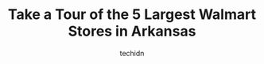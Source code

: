 ---
layout: ampstory
image: https://i0.wp.com/www.statenavi.com/wp-content/uploads/2023/05/walmart-supercenter-0-in-arkansas-1685171556.jpeg?resize=640,853
author: techidn
featured: false
description: If you happen to be in Arkansas, USA, and looking for a massive Walmart store to fulfill your shopping needs, youre in luck! Weve compiled a list of the top five Largest Walmart locations 
title: Take a Tour of the 5 Largest Walmart Stores in Arkansas
cover:
   title: Take a Tour of the 5 Largest Walmart Stores in Arkansas
   subtitle: STATENAVI
   background: https://www.statenavi.com/wp-content/uploads/2023/05/walmart-supercenter-0-in-arkansas-1685171556.jpeg

pages: 
 - layout: thirds
   top: <h1>#1 Walmart Supercenter</h1>
   bottom: "<p>Thee biggest Wal-Mart Ive ever been in! Was astounded by how massive it was. Everything you could need in one place for sure. Everything was so clean and orderly. Could </p>"
   background: https://www.statenavi.com/wp-content/uploads/2023/05/walmart-supercenter-1-in-arkansas-1685171557.jpeg
   backgroundblur: true
 - layout: thirds
   top: <h1>#2 Walmart Supercenter</h1>
   bottom: "<p>If you come here dont expect an employee to ever actually help you, I asked for a locked toothbrush case to be unlocked and was told someone was on their way, 20 minutes </p>"
   background: https://www.statenavi.com/wp-content/uploads/2023/05/walmart-supercenter-2-in-arkansas-1685171558.jpeg
   cta:
      link: https://www.statenavi.com/take-a-tour-of-the-5-largest-walmart-stores-in-arkansas/
      text: Take a Tour of the 5 Largest Walmart Stores in Arkansas
 - layout: thirds
   top: <h1>#3 Walmart Supercenter</h1>
   bottom: "<p>4019 Central Ave, Hot Springs, AR 71913, United States</p>"
   background: https://www.statenavi.com/wp-content/uploads/2023/05/walmart-supercenter-3-in-arkansas-1685171558.png
   cta:
      link: https://www.statenavi.com/take-a-tour-of-the-5-largest-walmart-stores-in-arkansas/
      text: Take a Tour of the 5 Largest Walmart Stores in Arkansas
 - layout: thirds
   top: <h1>#4 Walmart Supercenter</h1>
   bottom: "<p>1155 Hwy 65 N, Conway, AR 72032, United States</p>"
   background: https://images.unsplash.com/photo-1609083590460-7b8cc0ca65f8?ixlib=rb-4.0.3&ixid=MnwxMjA3fDB8MHxwaG90by1wYWdlfHx8fGVufDB8fHx8&auto=format&fit=crop&w=640&h=853&q=80
   cta:
      link: https://www.statenavi.com/take-a-tour-of-the-5-largest-walmart-stores-in-arkansas/
      text: Take a Tour of the 5 Largest Walmart Stores in Arkansas
 - layout: thirds
   top: <h1>#5 Walmart Supercenter</h1>
   bottom: "<p>2875 M.L.K. Jr Blvd, Fayetteville, AR 72704, United States</p>"
   background: https://images.unsplash.com/photo-1632260260864-caf7fde5ec36?ixlib=rb-4.0.3&ixid=MnwxMjA3fDB8MHxwaG90by1wYWdlfHx8fGVufDB8fHx8&auto=format&fit=crop&w=640&h=853&q=80
   cta:
      link: https://www.statenavi.com/take-a-tour-of-the-5-largest-walmart-stores-in-arkansas/
      text: Take a Tour of the 5 Largest Walmart Stores in Arkansas
 - layout: thirds
   top: <h1>#6 Walmart Supercenter</h1>
   bottom: "<p>4208 Pleasant Crossing Blvd, Rogers, AR 72758, United States</p>"
   background: https://images.unsplash.com/photo-1518640467707-6811f4a6ab73?ixlib=rb-4.0.3&ixid=MnwxMjA3fDB8MHxwaG90by1wYWdlfHx8fGVufDB8fHx8&auto=format&fit=crop&w=640&h=853&q=80
   cta:
      link: https://www.statenavi.com/take-a-tour-of-the-5-largest-walmart-stores-in-arkansas/
      text: Take a Tour of the 5 Largest Walmart Stores in Arkansas
 - layout: thirds
   top: <h1>#7 Walmart Supercenter</h1>
   bottom: "<p>1601 Albert Pike Rd, Hot Springs, AR 71913, United States</p>"
   background: https://images.unsplash.com/photo-1540457036297-448b6b99e91c?ixlib=rb-4.0.3&ixid=MnwxMjA3fDB8MHxwaG90by1wYWdlfHx8fGVufDB8fHx8&auto=format&fit=crop&w=640&h=853&q=80
   cta:
      link: https://www.statenavi.com/take-a-tour-of-the-5-largest-walmart-stores-in-arkansas/
      text: Take a Tour of the 5 Largest Walmart Stores in Arkansas
 - layout: thirds
   middle: Continue reading...
   background: https://images.unsplash.com/photo-1524169358666-79f22534bc6e?ixlib=rb-4.0.3&ixid=MnwxMjA3fDB8MHxwaG90by1wYWdlfHx8fGVufDB8fHx8&auto=format&fit=crop&w=640&h=853&q=80
   cta:
      link: https://www.statenavi.com/take-a-tour-of-the-5-largest-walmart-stores-in-arkansas/
      text: Take a Tour of the 5 Largest Walmart Stores in Arkansas
      
---